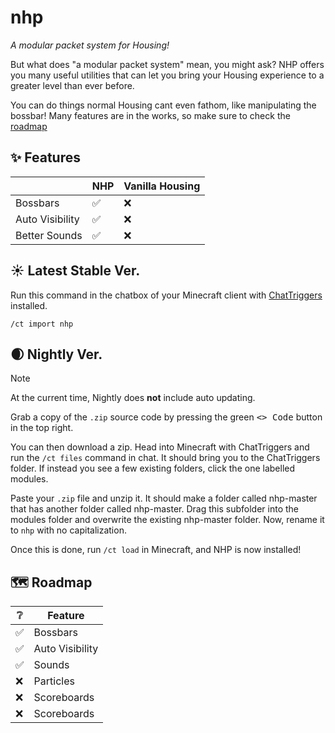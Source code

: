 # nhp
*A modular packet system for Housing!*

But what does "a modular packet system" mean, you might ask? NHP offers you many useful utilities that can let you bring your Housing experience to a greater level than ever before.

You can do things normal Housing cant even fathom, like manipulating the bossbar! Many features are in the works, so make sure to check the [roadmap](#🗺️-roadmap)

## ✨ Features

|                 | NHP | Vanilla Housing |
|-----------------|-----|-----------------|
| Bossbars        | ✅ | ❌ 
| Auto Visibility | ✅ | ❌
| Better Sounds   | ✅ | ❌

## ☀️ Latest Stable Ver.
Run this command in the chatbox of your Minecraft client with [ChatTriggers](https://chattriggers.com/) installed.

    /ct import nhp 

## 🌒 Nightly Ver.
> [!NOTE]
> At the current time, Nightly does **not** include auto updating.

Grab a copy of the `.zip` source code by pressing the green <kbd><> Code</kbd> button in the top right.

You can then download a zip. Head into Minecraft with ChatTriggers and run the `/ct files` command in chat. It should bring you to the ChatTriggers folder. If instead you see a few existing folders, click the one labelled modules. 

Paste your `.zip` file and unzip it. It should make a folder called nhp-master that has another folder called nhp-master. Drag this subfolder into the modules folder and overwrite the existing nhp-master folder. Now, rename it to `nhp` with no capitalization.

Once this is done, run `/ct load` in Minecraft, and NHP is now installed!

## 🗺️ Roadmap
| ❔ | Feature
|----|----------
| ✅ | Bossbars
| ✅ | Auto Visibility
| ✅ | Sounds
| ❌ | Particles
| ❌ | Scoreboards
| ❌ | Scoreboards